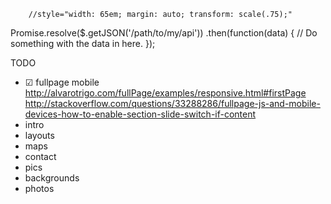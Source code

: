 


		//style="width: 65em; margin: auto; transform: scale(.75);"


Promise.resolve($.getJSON('/path/to/my/api'))
    .then(function(data) {
        // Do something with the data in here.
    });


TODO
- ☑ fullpage mobile
http://alvarotrigo.com/fullPage/examples/responsive.html#firstPage
http://stackoverflow.com/questions/33288286/fullpage-js-and-mobile-devices-how-to-enable-section-slide-switch-if-content
- intro
- layouts
- maps
- contact
- pics
- backgrounds
- photos
